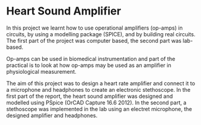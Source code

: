 # Heart Sound Amplifier

In this project we learnt how to use operational amplifiers (op-amps) in circuits, by using a modelling package (SPICE), and by building real circuits. The first part of the project was computer based, the second part was lab-based.

Op-amps can be used in biomedical instrumentation and part of the practical is to look at how op-amps may be used as an amplifier in physiological measurement.

The aim of this project was to design a heart rate amplifier and connect it to a microphone and headphones to create an electronic stethoscope. In the first part of the report, the heart sound amplifier was designed and modelled using PSpice (OrCAD Capture 16.6 2012). In the second part, a stethoscope was implemented in the lab using an electret microphone, the designed amplifier and headphones.
